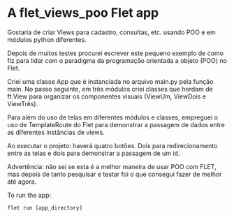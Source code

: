 # A flet_views_poo Flet app

Gostaria de criar Views para cadastro, consultas, etc.  usando POO e em módulos python diferentes. 

Depois de muitos testes procurei escrever este pequeno exemplo de como fiz para lidar com o paradigma da programação orientada a objeto (POO) no Flet.

Criei uma classe App que é instanciada no arquivo main.py pela função main. No passo seguinte, em três módulos criei classes que herdam de ft.View para organizar os componentes visuais (ViewUm, ViewDois e ViewTrês).

Para além do uso de telas em diferentes módulos e classes, empreguei o uso de TemplateRoute do Flet para demonstrar a passagem de dados entre as diferentes instâncias de views.

Ao executar o projeto: haverá quatro botões. Dois para redirecionamento entre as telas e dois para demonstrar a passagem de um id.

Advertência: não sei se esta é a melhor maneira de usar POO com FLET, mas depois de tanto pesquisar e testar foi o que consegui fazer de melhor até agora.


To run the app:

```
flet run [app_directory]
```